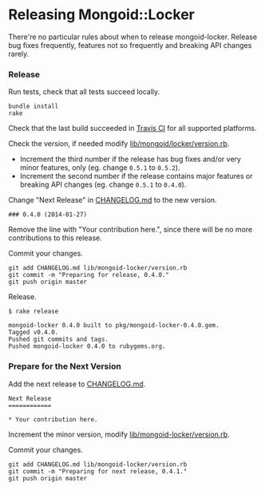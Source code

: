 Releasing Mongoid::Locker
=========================

There're no particular rules about when to release mongoid-locker. Release bug fixes frequently, features not so frequently and breaking API changes rarely.

### Release

Run tests, check that all tests succeed locally.

```
bundle install
rake
```

Check that the last build succeeded in [Travis CI](https://travis-ci.org/mongoid/mongoid-locker) for all supported platforms.

Check the version, if needed modify [lib/mongoid/locker/version.rb](lib/mongoid/locker/version.rb).

*  Increment the third number if the release has bug fixes and/or very minor features, only (eg. change `0.5.1` to `0.5.2`).
*  Increment the second number if the release contains major features or breaking API changes (eg. change `0.5.1` to `0.4.0`).

Change "Next Release" in [CHANGELOG.md](CHANGELOG.md) to the new version.

```
### 0.4.0 (2014-01-27)
```

Remove the line with "Your contribution here.", since there will be no more contributions to this release.

Commit your changes.

```
git add CHANGELOG.md lib/mongoid-locker/version.rb
git commit -m "Preparing for release, 0.4.0."
git push origin master
```

Release.

```
$ rake release

mongoid-locker 0.4.0 built to pkg/mongoid-locker-0.4.0.gem.
Tagged v0.4.0.
Pushed git commits and tags.
Pushed mongoid-locker 0.4.0 to rubygems.org.
```

### Prepare for the Next Version

Add the next release to [CHANGELOG.md](CHANGELOG.md).

```
Next Release
============

* Your contribution here.
```

Increment the minor version, modify [lib/mongoid-locker/version.rb](lib/mongoid-locker/version.rb).

Commit your changes.

```
git add CHANGELOG.md lib/mongoid-locker/version.rb
git commit -m "Preparing for next release, 0.4.1."
git push origin master
```
